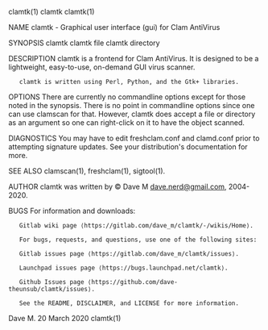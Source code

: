 clamtk(1)                                                                                 clamtk                                                                                 clamtk(1)

NAME
       clamtk - Graphical user interface (gui) for Clam AntiVirus

SYNOPSIS
       clamtk
       clamtk file
       clamtk directory

DESCRIPTION
       clamtk is a frontend for Clam AntiVirus. It is designed to be a lightweight, easy-to-use, on-demand GUI virus scanner.

       clamtk is written using Perl, Python, and the Gtk+ libraries.

OPTIONS
       There  are currently no commandline options except for those noted in the synopsis. There is no point in commandline options since one can use clamscan for that.   However, clamtk
       does accept a file or directory as an argument so one can right-click on it to have the object scanned.

DIAGNOSTICS
       You may have to edit freshclam.conf and clamd.conf prior to attempting signature updates. See your distribution's documentation for more.

SEE ALSO
       clamscan(1), freshclam(1), sigtool(1).

AUTHOR
       clamtk was written by © Dave M <dave.nerd@gmail.com>, 2004-2020.

BUGS
       For information and downloads:

       Gitlab wiki page ⟨https://gitlab.com/dave_m/clamtk/-/wikis/Home⟩.

       For bugs, requests, and questions, use one of the following sites:

       Gitlab issues page ⟨https://gitlab.com/dave_m/clamtk/issues⟩.

       Launchpad issues page ⟨https://bugs.launchpad.net/clamtk⟩.

       Github Issues page ⟨https://github.com/dave-theunsub/clamtk/issues⟩.

       See the README, DISCLAIMER, and LICENSE for more information.

Dave M.                                                                                20 March 2020                                                                             clamtk(1)
